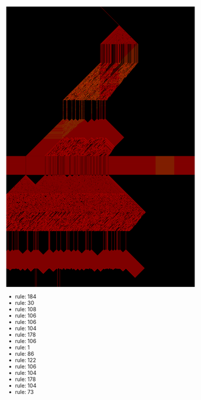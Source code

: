 ![photo](./output.png) 
 * rule: 184
* rule: 30
* rule: 108
* rule: 106
* rule: 106
* rule: 104
* rule: 178
* rule: 106
* rule: 1
* rule: 86
* rule: 122
* rule: 106
* rule: 104
* rule: 178
* rule: 104
* rule: 73
